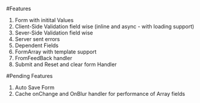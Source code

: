 #Features

1. Form with initital Values
2. Client-Side Validation field wise (inline and async - with loading support)
3. Sever-Side Validation field wise
4. Server sent errors
5. Dependent Fields
6. FormArray with template support
7. FromFeedBack handler
8. Submit and Reset and clear form Handler

#Pending Features

1. Auto Save Form
2. Cache onChange and OnBlur handler for performance of Array fields
